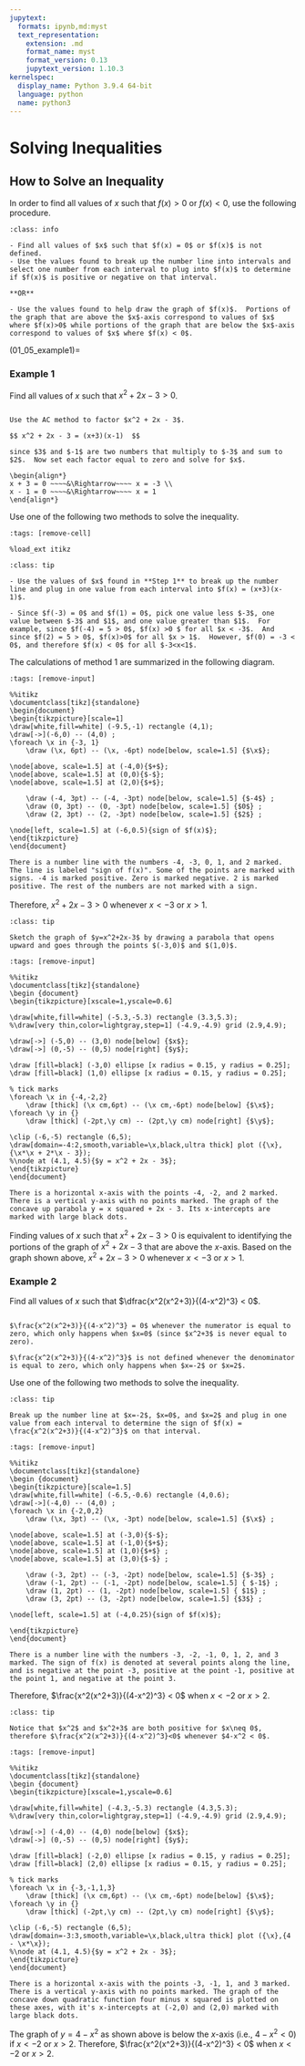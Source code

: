 ```yaml
---
jupytext:
  formats: ipynb,md:myst
  text_representation:
    extension: .md
    format_name: myst
    format_version: 0.13
    jupytext_version: 1.10.3
kernelspec:
  display_name: Python 3.9.4 64-bit
  language: python
  name: python3
---
```

# Solving Inequalities

## How to Solve an Inequality

In order to find all values of $x$ such that $f(x)>0$ or $f(x)<0$, use the following procedure.

```{admonition} Solving an inequality
:class: info

- Find all values of $x$ such that $f(x) = 0$ or $f(x)$ is not defined.
- Use the values found to break up the number line into intervals and select one number from each interval to plug into $f(x)$ to determine if $f(x)$ is positive or negative on that interval.

**OR**

- Use the values found to help draw the graph of $f(x)$.  Portions of the graph that are above the $x$-axis correspond to values of $x$ where $f(x)>0$ while portions of the graph that are below the $x$-axis correspond to values of $x$ where $f(x) < 0$.
```

(01_05_example1)=
### Example 1

Find all values of $x$ such that $x^2 + 2x - 3 > 0$.


```{dropdown} **Step 1:** &nbsp; Find all values of &nbsp; $x$ &nbsp; such that &nbsp; $x^2 + 2x - 3 = 0$.

Use the AC method to factor $x^2 + 2x - 3$.

$$ x^2 + 2x - 3 = (x+3)(x-1)  $$

since $3$ and $-1$ are two numbers that multiply to $-3$ and sum to $2$.  Now set each factor equal to zero and solve for $x$.

\begin{align*}
x + 3 = 0 ~~~~&\Rightarrow~~~~ x = -3 \\
x - 1 = 0 ~~~~&\Rightarrow~~~~ x = 1 
\end{align*}
```

Use one of the following two methods to solve the inequality. 

```{code-cell}
:tags: [remove-cell]

%load_ext itikz
```

```{admonition} Method 1
:class: tip

- Use the values of $x$ found in **Step 1** to break up the number line and plug in one value from each interval into $f(x) = (x+3)(x-1)$. 

- Since $f(-3) = 0$ and $f(1) = 0$, pick one value less $-3$, one value between $-3$ and $1$, and one value greater than $1$.  For example, since $f(-4) = 5 > 0$, $f(x) >0 $ for all $x < -3$.  And since $f(2) = 5 > 0$, $f(x)>0$ for all $x > 1$.  However, $f(0) = -3 < 0$, and therefore $f(x) < 0$ for all $-3<x<1$. 
```

The calculations of method 1 are summarized in the following diagram.

```{code-cell}
:tags: [remove-input]

%%itikz
\documentclass[tikz]{standalone}
\begin{document}
\begin{tikzpicture}[scale=1]
\draw[white,fill=white] (-9.5,-1) rectangle (4,1);
\draw[->](-6,0) -- (4,0) ;
\foreach \x in {-3, 1}
	\draw (\x, 6pt) -- (\x, -6pt) node[below, scale=1.5] {$\x$};
	
\node[above, scale=1.5] at (-4,0){$+$};
\node[above, scale=1.5] at (0,0){$-$};
\node[above, scale=1.5] at (2,0){$+$};

	\draw (-4, 3pt) -- (-4, -3pt) node[below, scale=1.5] {$-4$} ;
	\draw (0, 3pt) -- (0, -3pt) node[below, scale=1.5] {$0$} ;
	\draw (2, 3pt) -- (2, -3pt) node[below, scale=1.5] {$2$} ;

\node[left, scale=1.5] at (-6,0.5){sign of $f(x)$};
\end{tikzpicture} 
\end{document}
```
```{dropdown} **Long Text Description**
There is a number line with the numbers -4, -3, 0, 1, and 2 marked. The line is labeled "sign of f(x)". Some of the points are marked with signs. -4 is marked positive. Zero is marked negative. 2 is marked positive. The rest of the numbers are not marked with a sign.
```
Therefore, $x^2+2x-3 >0$ whenever $x<-3$ or $x>1$.


```{admonition} Method 2
:class: tip

Sketch the graph of $y=x^2+2x-3$ by drawing a parabola that opens upward and goes through the points $(-3,0)$ and $(1,0)$.
```

```{code-cell}
:tags: [remove-input]

%%itikz
\documentclass[tikz]{standalone}
\begin {document}
\begin{tikzpicture}[xscale=1,yscale=0.6]

\draw[white,fill=white] (-5.3,-5.3) rectangle (3.3,5.3);
%\draw[very thin,color=lightgray,step=1] (-4.9,-4.9) grid (2.9,4.9);

\draw[->] (-5,0) -- (3,0) node[below] {$x$};
\draw[->] (0,-5) -- (0,5) node[right] {$y$};
       
\draw [fill=black] (-3,0) ellipse [x radius = 0.15, y radius = 0.25];
\draw [fill=black] (1,0) ellipse [x radius = 0.15, y radius = 0.25];

% tick marks
\foreach \x in {-4,-2,2} 
	\draw [thick] (\x cm,6pt) -- (\x cm,-6pt) node[below] {$\x$};
\foreach \y in {} 
	\draw [thick] (-2pt,\y cm) -- (2pt,\y cm) node[right] {$\y$};
	
\clip (-6,-5) rectangle (6,5);
\draw[domain=-4:2,smooth,variable=\x,black,ultra thick] plot ({\x},{\x*\x + 2*\x - 3}); 
%\node at (4.1, 4.5){$y = x^2 + 2x - 3$};
\end{tikzpicture}
\end{document}
```
```{dropdown} **Long Text Description**
There is a horizontal x-axis with the points -4, -2, and 2 marked. There is a vertical y-axis with no points marked. The graph of the concave up parabola y = x squared + 2x - 3. Its x-intercepts are marked with large black dots.
```

Finding values of $x$ such that $x^2+2x-3 > 0$ is equivalent to identifying the portions of the graph of $x^2+2x-3$ that are above the $x$-axis.  Based on the graph shown above, $x^2+2x-3 >0$ whenever $x<-3$ or $x>1$.





### Example 2
Find all values of $x$ such that $\dfrac{x^2(x^2+3)}{(4-x^2)^3} < 0$.



```{dropdown} **Step 1:** &nbsp; Find all &nbsp; $x$ &nbsp; such that &nbsp; $\frac{x^2(x^2+3)}{(4-x^2)^3} = 0$ &nbsp; or is not defined. 

$\frac{x^2(x^2+3)}{(4-x^2)^3} = 0$ whenever the numerator is equal to zero, which only happens when $x=0$ (since $x^2+3$ is never equal to zero).

$\frac{x^2(x^2+3)}{(4-x^2)^3}$ is not defined whenever the denominator is equal to zero, which only happens when $x=-2$ or $x=2$.
```


Use one of the following two methods to solve the inequality. 

```{admonition} Method 1
:class: tip

Break up the number line at $x=-2$, $x=0$, and $x=2$ and plug in one value from each interval to determine the sign of $f(x) = \frac{x^2(x^2+3)}{(4-x^2)^3}$ on that interval.
```


```{code-cell}
:tags: [remove-input]

%%itikz
\documentclass[tikz]{standalone}
\begin {document}
\begin{tikzpicture}[scale=1.5]
\draw[white,fill=white] (-6.5,-0.6) rectangle (4,0.6);
\draw[->](-4,0) -- (4,0) ;
\foreach \x in {-2,0,2}
	\draw (\x, 3pt) -- (\x, -3pt) node[below, scale=1.5] {$\x$} ;
	
\node[above, scale=1.5] at (-3,0){$-$};
\node[above, scale=1.5] at (-1,0){$+$};
\node[above, scale=1.5] at (1,0){$+$} ;
\node[above, scale=1.5] at (3,0){$-$} ;

	\draw (-3, 2pt) -- (-3, -2pt) node[below, scale=1.5] {$-3$} ;
	\draw (-1, 2pt) -- (-1, -2pt) node[below, scale=1.5] { $-1$} ;
	\draw (1, 2pt) -- (1, -2pt) node[below, scale=1.5] { $1$} ;
	\draw (3, 2pt) -- (3, -2pt) node[below, scale=1.5] {$3$} ;

\node[left, scale=1.5] at (-4,0.25){sign of $f(x)$};

\end{tikzpicture} 
\end{document}
```
```{dropdown} **Long Text Description**
There is a number line with the numbers -3, -2, -1, 0, 1, 2, and 3 marked. The sign of f(x) is denoted at several points along the line, and is negative at the point -3, positive at the point -1, positive at the point 1, and negative at the point 3.
```
Therefore, $\frac{x^2(x^2+3)}{(4-x^2)^3} < 0$ when $x<-2$ or $x>2$.


```{admonition} Method 2
:class: tip

Notice that $x^2$ and $x^2+3$ are both positive for $x\neq 0$, therefore $\frac{x^2(x^2+3)}{(4-x^2)^3}<0$ whenever $4-x^2 < 0$.
```


```{code-cell}
:tags: [remove-input]

%%itikz
\documentclass[tikz]{standalone}
\begin {document}
\begin{tikzpicture}[xscale=1,yscale=0.6]

\draw[white,fill=white] (-4.3,-5.3) rectangle (4.3,5.3);
%\draw[very thin,color=lightgray,step=1] (-4.9,-4.9) grid (2.9,4.9);

\draw[->] (-4,0) -- (4,0) node[below] {$x$};
\draw[->] (0,-5) -- (0,5) node[right] {$y$};
       
\draw [fill=black] (-2,0) ellipse [x radius = 0.15, y radius = 0.25];
\draw [fill=black] (2,0) ellipse [x radius = 0.15, y radius = 0.25];

% tick marks
\foreach \x in {-3,-1,1,3} 
	\draw [thick] (\x cm,6pt) -- (\x cm,-6pt) node[below] {$\x$};
\foreach \y in {} 
	\draw [thick] (-2pt,\y cm) -- (2pt,\y cm) node[right] {$\y$};
	
\clip (-6,-5) rectangle (6,5);
\draw[domain=-3:3,smooth,variable=\x,black,ultra thick] plot ({\x},{4 - \x*\x}); 
%\node at (4.1, 4.5){$y = x^2 + 2x - 3$};
\end{tikzpicture}
\end{document}
```
```{dropdown} **Long Text Description**
There is a horizontal x-axis with the points -3, -1, 1, and 3 marked. There is a vertical y-axis with no points marked. The graph of the concave down quadratic function four minus x squared is plotted on these axes, with it's x-intercepts at (-2,0) and (2,0) marked with large black dots.
```
The graph of $y = 4-x^2$ as shown above is below the $x$-axis (i.e., $4-x^2 < 0$) if $x<-2$ or $x>2$.  Therefore, $\frac{x^2(x^2+3)}{(4-x^2)^3} < 0$ when $x<-2$ or $x>2$.
